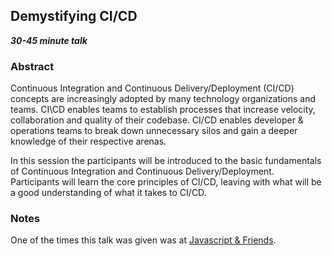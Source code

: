 ## Demystifying CI/CD
***30-45 minute talk***

### Abstract
Continuous Integration and Continuous Delivery/Deployment (CI/CD) concepts are increasingly adopted by many technology organizations and teams. CI\CD enables teams to establish processes that increase velocity, collaboration and quality of their codebase. CI/CD enables developer & operations teams to break down unnecessary silos and gain a deeper knowledge of their respective arenas.

In this session the participants will be introduced to the basic fundamentals of Continuous Integration and Continuous Delivery/Deployment. Participants will learn the core principles of CI/CD, leaving with what will be a good understanding of what it takes to CI/CD.

### Notes
One of the times this talk was given was at [Javascript & Friends](https://www.youtube.com/watch?v=4XqRUXcWK5o).